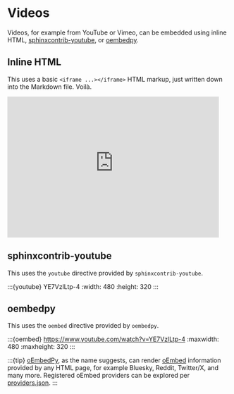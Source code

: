 # Videos

Videos, for example from YouTube or Vimeo, can be embedded using inline
HTML, [sphinxcontrib-youtube], or [oembedpy].

## Inline HTML

This uses a basic `<iframe ...></iframe>` HTML markup, just written down
into the Markdown file. Voilà.

<iframe width="480" height="320" src="https://www.youtube-nocookie.com/embed/YE7VzlLtp-4" title="Big Buck Bunny" frameborder="0" allow="accelerometer; autoplay; clipboard-write; encrypted-media; gyroscope; picture-in-picture; web-share" allowfullscreen></iframe>

## sphinxcontrib-youtube

This uses the `youtube` directive provided by `sphinxcontrib-youtube`.

:::{youtube} YE7VzlLtp-4
:width: 480
:height: 320
:::

## oembedpy

This uses the `oembed` directive provided by `oembedpy`.

:::{oembed} https://www.youtube.com/watch?v=YE7VzlLtp-4
:maxwidth: 480
:maxheight: 320
:::

:::{tip}
[oEmbedPy], as the name suggests, can render [oEmbed] information provided
by any HTML page, for example Bluesky, Reddit, Twitter/X, and many more.
Registered oEmbed providers can be explored per [providers.json].
:::


[oEmbed]: https://oembed.com/
[oembedpy]: https://oembedpy.readthedocs.io/
[providers.json]: https://oembed.com/providers.json
[sphinxcontrib-youtube]: https://sphinxcontrib-youtube.readthedocs.io/
